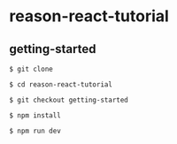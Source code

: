 # reason-react-tutorial

## getting-started

```
$ git clone 

$ cd reason-react-tutorial

$ git checkout getting-started

$ npm install

$ npm run dev
```
